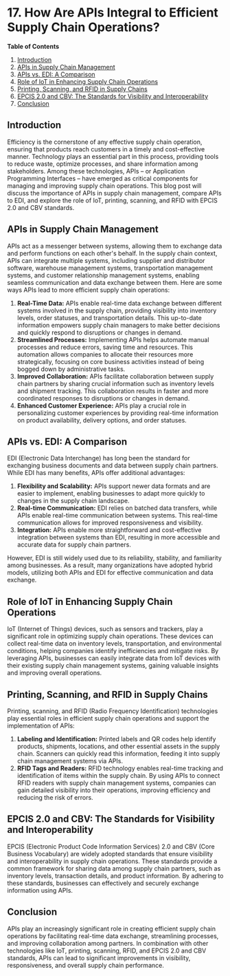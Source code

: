 # 17. How Are APIs Integral to Efficient Supply Chain Operations?

**Table of Contents**

1. [Introduction](#introduction)
2. [APIs in Supply Chain Management](#apis-in-supply-chain-management)
3. [APIs vs. EDI: A Comparison](#apis-vs-edi-a-comparison)
4. [Role of IoT in Enhancing Supply Chain Operations](#role-of-iot-in-enhancing-supply-chain-operations)
5. [Printing, Scanning, and RFID in Supply Chains](#printing-scanning-and-rfid-in-supply-chains)
6. [EPCIS 2.0 and CBV: The Standards for Visibility and Interoperability](#epcis-2-0-and-cbv-the-standards-for-visibility-and-interoperability)
7. [Conclusion](#conclusion)

## Introduction

Efficiency is the cornerstone of any effective supply chain operation, ensuring that products reach customers in a timely and cost-effective manner. Technology plays an essential part in this process, providing tools to reduce waste, optimize processes, and share information among stakeholders. Among these technologies, APIs – or Application Programming Interfaces – have emerged as critical components for managing and improving supply chain operations. This blog post will discuss the importance of APIs in supply chain management, compare APIs to EDI, and explore the role of IoT, printing, scanning, and RFID with EPCIS 2.0 and CBV standards.

## APIs in Supply Chain Management

APIs act as a messenger between systems, allowing them to exchange data and perform functions on each other's behalf. In the supply chain context, APIs can integrate multiple systems, including supplier and distributor software, warehouse management systems, transportation management systems, and customer relationship management systems, enabling seamless communication and data exchange between them. Here are some ways APIs lead to more efficient supply chain operations:

1. **Real-Time Data:** APIs enable real-time data exchange between different systems involved in the supply chain, providing visibility into inventory levels, order statuses, and transportation details. This up-to-date information empowers supply chain managers to make better decisions and quickly respond to disruptions or changes in demand.
2. **Streamlined Processes:** Implementing APIs helps automate manual processes and reduce errors, saving time and resources. This automation allows companies to allocate their resources more strategically, focusing on core business activities instead of being bogged down by administrative tasks.
3. **Improved Collaboration:** APIs facilitate collaboration between supply chain partners by sharing crucial information such as inventory levels and shipment tracking. This collaboration results in faster and more coordinated responses to disruptions or changes in demand.
4. **Enhanced Customer Experience:** APIs play a crucial role in personalizing customer experiences by providing real-time information on product availability, delivery options, and order statuses.

## APIs vs. EDI: A Comparison

EDI (Electronic Data Interchange) has long been the standard for exchanging business documents and data between supply chain partners. While EDI has many benefits, APIs offer additional advantages:

1. **Flexibility and Scalability:** APIs support newer data formats and are easier to implement, enabling businesses to adapt more quickly to changes in the supply chain landscape.
2. **Real-time Communication:** EDI relies on batched data transfers, while APIs enable real-time communication between systems. This real-time communication allows for improved responsiveness and visibility.
3. **Integration:** APIs enable more straightforward and cost-effective integration between systems than EDI, resulting in more accessible and accurate data for supply chain partners.

However, EDI is still widely used due to its reliability, stability, and familiarity among businesses. As a result, many organizations have adopted hybrid models, utilizing both APIs and EDI for effective communication and data exchange.

## Role of IoT in Enhancing Supply Chain Operations

IoT (Internet of Things) devices, such as sensors and trackers, play a significant role in optimizing supply chain operations. These devices can collect real-time data on inventory levels, transportation, and environmental conditions, helping companies identify inefficiencies and mitigate risks. By leveraging APIs, businesses can easily integrate data from IoT devices with their existing supply chain management systems, gaining valuable insights and improving overall operations.

## Printing, Scanning, and RFID in Supply Chains

Printing, scanning, and RFID (Radio Frequency Identification) technologies play essential roles in efficient supply chain operations and support the implementation of APIs:

1. **Labeling and Identification:** Printed labels and QR codes help identify products, shipments, locations, and other essential assets in the supply chain. Scanners can quickly read this information, feeding it into supply chain management systems via APIs.
2. **RFID Tags and Readers:** RFID technology enables real-time tracking and identification of items within the supply chain. By using APIs to connect RFID readers with supply chain management systems, companies can gain detailed visibility into their operations, improving efficiency and reducing the risk of errors.

## EPCIS 2.0 and CBV: The Standards for Visibility and Interoperability

EPCIS (Electronic Product Code Information Services) 2.0 and CBV (Core Business Vocabulary) are widely adopted standards that ensure visibility and interoperability in supply chain operations. These standards provide a common framework for sharing data among supply chain partners, such as inventory levels, transaction details, and product information. By adhering to these standards, businesses can effectively and securely exchange information using APIs.

## Conclusion

APIs play an increasingly significant role in creating efficient supply chain operations by facilitating real-time data exchange, streamlining processes, and improving collaboration among partners. In combination with other technologies like IoT, printing, scanning, RFID, and EPCIS 2.0 and CBV standards, APIs can lead to significant improvements in visibility, responsiveness, and overall supply chain performance.